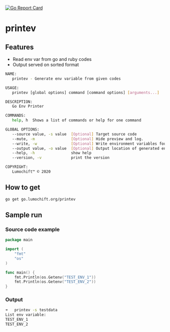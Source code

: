 [![Go Report Card](https://goreportcard.com/badge/github.com/h4ckm03d/printev)](https://goreportcard.com/report/github.com/h4ckm03d/printev)

# printev

## Features

- Read env var from go and ruby codes
- Output served on sorted format

```bash
NAME:
   printev - Generate env variable from given codes

USAGE:
   printev [global options] command [command options] [arguments...]

DESCRIPTION:
   Go Env Printer

COMMANDS:
   help, h  Shows a list of commands or help for one command

GLOBAL OPTIONS:
   --source value, -s value  [Optional] Target source code
   --mute, -m                [Optional] Hide preview and log.
   --write, -w               [Optional] Write environment variables found.
   --output value, -o value  [Optional] Output location of generated env files, by default write to env.sample
   --help, -h                show help
   --version, -v             print the version

COPYRIGHT:
   Lumochift™ © 2020
```

## How to get

```bash
go get go.lumochift.org/printev
```

## Sample run

### Source code example

```go
package main

import (
    "fmt"
    "os"
)

func main() {
    fmt.Println(os.Getenv("TEST_ENV_1"))
    fmt.Println(os.Getenv("TEST_ENV_2"))
}
```

### Output

```bash
➜   printev -s testdata
List env variable:
TEST_ENV_1
TEST_ENV_2
```
